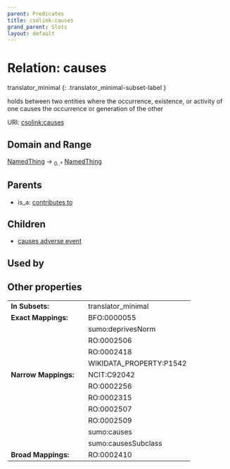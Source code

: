```yaml
---
parent: Predicates
title: csolink:causes
grand_parent: Slots
layout: default
---
```


# Relation: causes

translator_minimal
{: .translator_minimal-subset-label }


holds between two entities where the occurrence, existence, or activity of one causes the occurrence or generation of the other

URI: [csolink:causes](https://w3id.org/csolink/vocab/causes)

## Domain and Range

[NamedThing](NamedThing.md) ->  <sub>0..*</sub> [NamedThing](NamedThing.md)

## Parents

 *  is_a: [contributes to](contributes_to.md)

## Children

 *  [causes adverse event](causes_adverse_event.md)

## Used by


## Other properties

|  |  |  |
| --- | --- | --- |
| **In Subsets:** | | translator_minimal |
| **Exact Mappings:** | | BFO:0000055 |
|  | | sumo:deprivesNorm |
|  | | RO:0002506 |
|  | | RO:0002418 |
|  | | WIKIDATA_PROPERTY:P1542 |
| **Narrow Mappings:** | | NCIT:C92042 |
|  | | RO:0002256 |
|  | | RO:0002315 |
|  | | RO:0002507 |
|  | | RO:0002509 |
|  | | sumo:causes |
|  | | sumo:causesSubclass |
| **Broad Mappings:** | | RO:0002410 |

